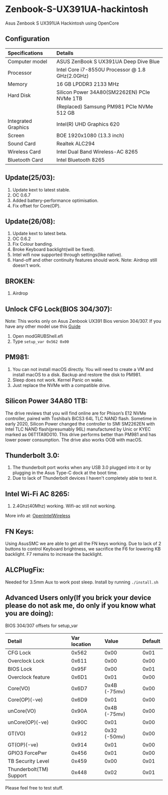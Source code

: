# Zenbook-S-UX391UA-hackintosh
Asus Zenbook S UX391UA Hackintosh using OpenCore


## Configuration

| Specifications      | Details                                          |
| :--- | :---|
| Computer model      | ASUS ZenBook S UX391UA Deep Dive Blue            |
| Processor           | Intel Core i7-8550U Processor @ 1.8 GHz(2.0GHz)  |
| Memory              | 16 GB LPDDR3 2133 MHz                            |
| Hard Disk           | Silicon Power 34A80(SM2262EN) PCIe NVMe 1TB      |
|                     | (Replaced) Samsung PM981 PCIe NVMe 512 GB        |
| Integrated Graphics | Intel(R) UHD Graphics 620                        |
| Screen              | BOE 1920x1080 (13.3 inch)                        |
| Sound Card          | Realtek ALC294                                   |
| Wireless Card       | Intel Dual Band Wireless-AC 8265                 |
| Bluetooth Card      | Intel Bluetooth 8265                             |

## Update(25/03):
1) Update kext to latest stable.
2) OC 0.6.7
3) Added battery-performance optimisation.
4) Fix offset for Core(OP).

## Update(26/08):
1) Update kext to latest beta.
2) OC 0.6.2
3) Fix Colour banding.
4) Broke Keyboard backlight(will be fixed).
5) Intel wifi now supported through settings(like native).
6) Hand-off and other continuity features should work. Note: Airdrop still doesn't work.

## BROKEN:
1) Airdrop

## Unlock CFG Lock(BIOS 304/307):
Note: This works only on Asus Zenbook UX391 Bios version 304/307. If you have any other model use this [Guide](https://dortania.github.io/OpenCore-Install-Guide/extras/msr-lock.html)
1) Open modGRUBShell.efi
2) Type `setup_var 0x562 0x00`

## PM981:
1) You can not install macOS directly. You will need to create a VM and install macOS to a disk. Backup and restore the disk to PM981.
2) Sleep does not work. Kernel Panic on wake.
3) Just replace the NVMe with a compatible drive.

## Silicon Power 34A80 1TB:
The drive reviews that you will find online are for Phison’s E12 NVMe controller, paired with Toshiba’s BiCS3 64L TLC NAND flash. Sometime in early 2020, Silicon Power changed the controller to SMI SM2262EN with Intel TLC NAND flash(presumably 96L) manufactured by Unic or KYEC marked as 06T1TA9D010. This drive performs better than PM981 and has lower power consumption. The drive also works OOB with macOS.

## Thunderbolt 3.0:
1) The thunderbolt port works when any USB 3.0 plugged into it or by plugging in the Asus Type-C dock at the boot time.
2) Due to lack of Thunderbolt devices I haven't completely able to test it.

## Intel Wi-Fi AC 8265:
1) 2.4Ghz(40Mhz) working. Wifi-ac still not working.

More info at: [OpenIntelWireless](https://github.com/OpenIntelWireless)

## FN Keys:
Using AsusSMC we are able to get all the FN keys working. Due to lack of 2 buttons to control Keyboard brightness, we sacrifice the F6 for lowering KB backlight. F7 remains to increase the backlight.

## ALCPlugFix:
Needed for 3.5mm Aux to work post sleep. Install by running `./install.sh`

## Advanced Users only(If you brick your device please do not ask me, do only if you know what you are doing):
BIOS 304/307 offsets for setup_var

|Detail	             |Var location|Value|Default|
| :--- | :---|:---|:---|
|CFG Lock	            |0x562|0x00|0x01|
|Overclock Lock	      |0x611|0x00|0x00|
|BIOS Lock	          |0x95F|0x00|0x01|
|Overclock feature	  |0x6D1|0x01|0x00|
|Core(VO)	            |0x6D7|0x4B (-75mv)|0x00|
|Core(OP)(-ve)	      |0x6D9|0x01|0x00|
|unCore(VO)	          |0x90A|0x4B (-75mv)|0x00|
|unCore(OP)(-ve)	    |0x90C|0x01|0x00|
|GT(VO)	              |0x912|0x32 (-50mv)|0x00|
|GT(OP)(-ve)	        |0x914|0x01|0x00|
|GPIO3 ForcePwr	      |0x456|0x01|0x00|
|TB Security Level	  |0x459|0x00|0x01|
|Thunderbolt(TM) Support	  |0x448|0x02|0x01|

Please feel free to test stuff.
